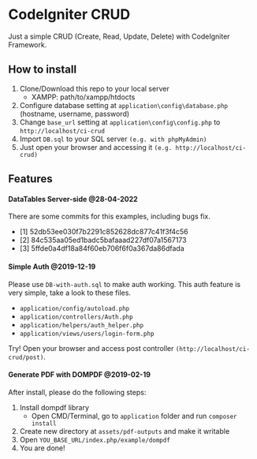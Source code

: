 # CodeIgniter CRUD
Just a simple CRUD (Create, Read, Update, Delete) with CodeIgniter Framework.

## How to install
1. Clone/Download this repo to your local server
   - XAMPP: path/to/xampp/htdocts
2. Configure database setting at `application\config\database.php` (hostname, username, password)
3. Change `base_url` setting at `application\config\config.php` to `http://localhost/ci-crud`
4. Import `DB.sql` to your SQL server `(e.g. with phpMyAdmin)`
5. Just open your browser and accessing it `(e.g. http://localhost/ci-crud)`

## Features

#### DataTables Server-side @28-04-2022

There are some commits for this examples, including bugs fix.
- [1] 52db53ee030f7b2291c852628dc877c41f3f4c56
- [2] 84c535aa05ed1badc5bafaaad227df07a1567173
- [3] 5ffde0a4df18a84f60eb706f6f0a367da86dfada

#### Simple Auth @2019-12-19

Please use `DB-with-auth.sql` to make auth working.
This auth feature is very simple, take a look to these files.
- `application/config/autoload.php`
- `application/controllers/Auth.php`
- `application/helpers/auth_helper.php`
- `application/views/users/login-form.php`

Try! Open your browser and access post controller `(http://localhost/ci-crud/post)`.

#### Generate PDF with DOMPDF @2019-02-19

After install, please do the following steps:
1. Install dompdf library
   - Open CMD/Terminal, go to `application` folder and run `composer install`
2. Create new directory at `assets/pdf-outputs` and make it writable
3. Open `YOU_BASE_URL/index.php/example/dompdf`
4. You are done!
